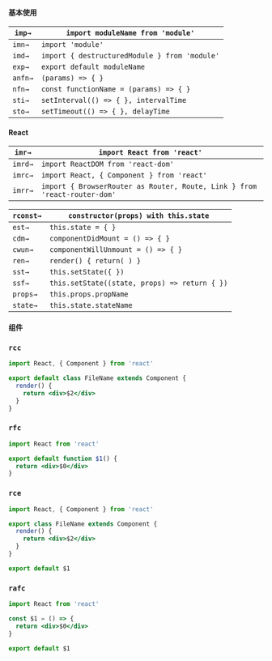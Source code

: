 #### **基本使用**

| `imp→`  | `import moduleName from 'module'`             |
| ------- | --------------------------------------------- |
| `imn→`  | `import 'module'`                             |
| `imd→`  | `import { destructuredModule } from 'module'` |
| `exp→`  | `export default moduleName`                   |
| `anfn→` | `(params) => { }`                             |
| `nfn→`  | `const functionName = (params) => { }`        |
| `sti→`  | `setInterval(() => { }, intervalTime`         |
| `sto→`  | `setTimeout(() => { }, delayTime`             |

#### React

| `imr→`  | `import React from 'react'`                                  |
| ------- | ------------------------------------------------------------ |
| `imrd→` | `import ReactDOM from 'react-dom'`                           |
| `imrc→` | `import React, { Component } from 'react'`                   |
| `imrr→` | `import { BrowserRouter as Router, Route, Link } from 'react-router-dom'` |

| `rconst→` | `constructor(props) with this.state`          |
| --------- | --------------------------------------------- |
| `est→`    | `this.state = { }`                            |
| `cdm→`    | `componentDidMount = () => { }`               |
| `cwun→`   | `componentWillUnmount = () => { }`            |
| `ren→`    | `render() { return( ) }`                      |
| `sst→`    | `this.setState({ })`                          |
| `ssf→`    | `this.setState((state, props) => return { })` |
| `props→`  | `this.props.propName`                         |
| `state→`  | `this.state.stateName`                        |

#### 组件

### `rcc`

```jsx
import React, { Component } from 'react'

export default class FileName extends Component {
  render() {
    return <div>$2</div>
  }
}
```

### `rfc`

```jsx
import React from 'react'

export default function $1() {
  return <div>$0</div>
}
```

### `rce`

```jsx
import React, { Component } from 'react'

export class FileName extends Component {
  render() {
    return <div>$2</div>
  }
}

export default $1
```

### `rafc`

```jsx
import React from 'react'

const $1 = () => {
  return <div>$0</div>
}

export default $1
```

